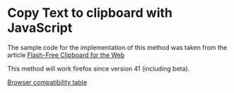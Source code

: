 # Copy Text to clipboard with JavaScript

The sample code for the implementation of this method was taken from the article 
[Flash-Free Clipboard for the Web](https://hacks.mozilla.org/2015/09/flash-free-clipboard-for-the-web/)

This method will work firefox since version 41 (including beta).

[Browser compatibility table](https://developer.mozilla.org/en-US/docs/Web/API/Document/execCommand#Browser_Compatibility)
